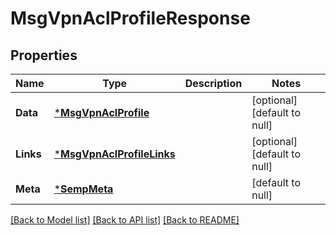 # MsgVpnAclProfileResponse

## Properties
Name | Type | Description | Notes
------------ | ------------- | ------------- | -------------
**Data** | [***MsgVpnAclProfile**](MsgVpnAclProfile.md) |  | [optional] [default to null]
**Links** | [***MsgVpnAclProfileLinks**](MsgVpnAclProfileLinks.md) |  | [optional] [default to null]
**Meta** | [***SempMeta**](SempMeta.md) |  | [default to null]

[[Back to Model list]](../README.md#documentation-for-models) [[Back to API list]](../README.md#documentation-for-api-endpoints) [[Back to README]](../README.md)

